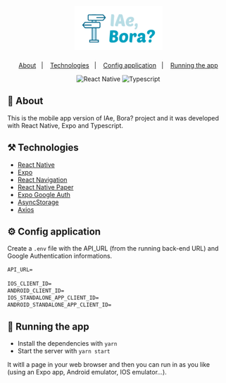 <h1 align='center'>
  <img width=200 height=100 src="https://github.com/iae-bora/ml-api/blob/main/.github/logo.png" alt="IAe, Bora?" title="IAe, Bora?"/>
</h1>

<p align="center">
  <a href="#book-about">About</a>&nbsp;&nbsp;&nbsp;|&nbsp;&nbsp;&nbsp;
  <a href="#%EF%B8%8F-technologies">Technologies</a>&nbsp;&nbsp;&nbsp;|&nbsp;&nbsp;&nbsp;
  <a href="#gear-config-application">Config application</a>&nbsp;&nbsp;&nbsp;|&nbsp;&nbsp;&nbsp;
  <a href="#-running-the-app">Running the app</a>
</p>

<p align="center">
  <img src="https://img.shields.io/static/v1?label=React Native&message=framework&color=00A1BF&labelColor=000000&logo=REACT" alt="React Native" />
  
  <img src="https://img.shields.io/static/v1?label=types&message=Typescript&color=00A1BF&labelColor=000000" alt="Typescript" />
</p>

## :book: About
This is the mobile app version of IAe, Bora? project and it was developed with React Native, Expo and Typescript.

## ⚒️ Technologies
- [React Native](https://reactnative.dev/)
- [Expo](https://expo.dev/)
- [React Navigation](https://reactnavigation.org/)
- [React Native Paper](https://callstack.github.io/react-native-paper/)
- [Expo Google Auth](https://docs.expo.dev/versions/latest/sdk/google/)
- [AsyncStorage](https://docs.expo.dev/versions/latest/sdk/async-storage/)
- [Axios](https://github.com/axios/axios)

## :gear: Config application
Create a `.env` file with the API_URL (from the running back-end URL) and Google Authentication informations.

```
API_URL=

IOS_CLIENT_ID=
ANDROID_CLIENT_ID=
IOS_STANDALONE_APP_CLIENT_ID=
ANDROID_STANDALONE_APP_CLIENT_ID=
```

## 🚀 Running the app

- Install the dependencies with `yarn`
- Start the server with `yarn start`

It witll a page in your web browser and then you can run in as you like (using an Expo app, Android emulator, IOS emulator...).
